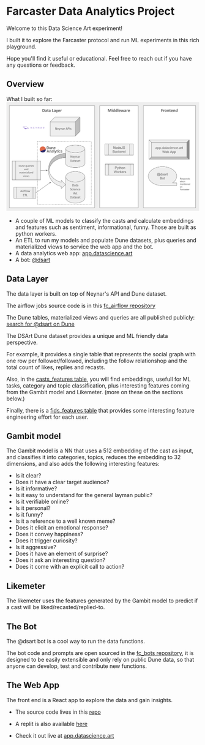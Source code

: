 # Farcaster Data Analytics Project

Welcome to this Data Science Art experiment!

I built it to explore the Farcaster protocol and run ML experiments in this rich playground.

Hope you'll find it useful or educational. Feel free to reach out if you have any questions or feedback.


## Overview

What I built so far:
![Farcaster Data Analytics Schema](schema.png)
* A couple of ML models to classify the casts and calculate embeddings and features such as sentiment, informational, funny. Those are built as python workers.
* An ETL to run my models and populate Dune datasets, plus queries and materialized views to service the web app and the bot.
* A data analytics web app: [app.datascience.art](https://app.datascience.art/)
* A bot: [@dsart](https://warpcast.com/dsart)


## Data Layer
The data layer is built on top of Neynar's API and Dune dataset.

The airflow jobs source code is in this [fc_airflow repository](https://github.com/randombishop/fc_airflow)

The Dune tables, materialized views and queries are all published publicly: [search for @dsart on Dune](https://dune.com/discover/content/relevant?q=@dsart)

The DSArt Dune dataset provides a unique and ML friendly data perspective. 

For example, it provides a single table that represents the social graph with one row per follower/followed, including the follow relationshop and the total count of likes, replies and recasts.

Also, in the [casts_features table](./casts_features.md), you will find embeddings, usefull for ML tasks, category and topic classification, plus interesting features coming from the Gambit model and Likemeter. (more on these on the sections below.)

Finally, there is a [fids_features table](./fids_features.md) that provides some interesting feature engineering effort for each user.


## Gambit model
The Gambit model is a NN that uses a 512 embedding of the cast as input, and classifies it into categories, topics, reduces the embedding to 32 dimensions, and also adds the following interesting features:
* Is it clear?
* Does it have a clear target audience?
* Is it informative?
* Is it easy to understand for the general layman public?
* Is it verifiable online?
* Is it personal?
* Is it funny?
* Is it a reference to a well known meme?
* Does it elicit an emotional response?
* Does it convey happiness?
* Does it trigger curiosity?
* Is it aggressive?
* Does it have an element of surprise?
* Does it ask an interesting question?
* Does it come with an explicit call to action?


## Likemeter
The likemeter uses the features generated by the Gambit model to predict if a cast will be liked/recasted/replied-to.


## The Bot
The @dsart bot is a cool way to run the data functions.

The bot code and prompts are open sourced in the [fc_bots repository](https://github.com/randombishop/fc_bots), it is designed to be easily extensible 
and only rely on public Dune data, so that anyone can develop, test and contribute new functions.


## The Web App

The front end is a React app to explore the data and gain insights.

* The source code lives in this [repo](https://github.com/randombishop/fc_front)

* A replit is also available [here](https://replit.com/@nabilabdellaoui/fcfront)

* Check it out live at [app.datascience.art](https://app.datascience.art/)
